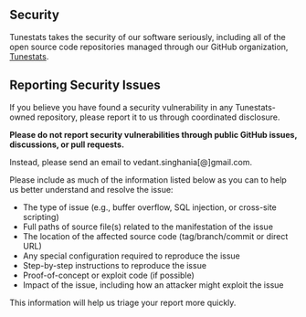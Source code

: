 ## Security

Tunestats takes the security of our software seriously, including all of the open source code repositories managed through our GitHub organization, [Tunestats](https://github.com/Tunestats).

## Reporting Security Issues

If you believe you have found a security vulnerability in any Tunestats-owned repository, please report it to us through coordinated disclosure.

**Please do not report security vulnerabilities through public GitHub issues, discussions, or pull requests.**

Instead, please send an email to vedant.singhania[@]gmail.com.

Please include as much of the information listed below as you can to help us better understand and resolve the issue:

  * The type of issue (e.g., buffer overflow, SQL injection, or cross-site scripting)
  * Full paths of source file(s) related to the manifestation of the issue
  * The location of the affected source code (tag/branch/commit or direct URL)
  * Any special configuration required to reproduce the issue
  * Step-by-step instructions to reproduce the issue
  * Proof-of-concept or exploit code (if possible)
  * Impact of the issue, including how an attacker might exploit the issue

This information will help us triage your report more quickly.
